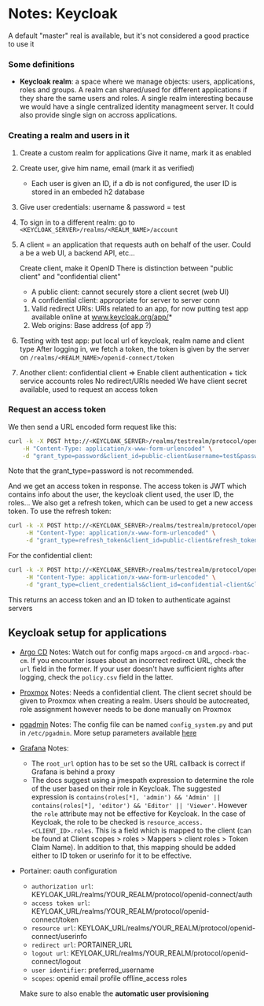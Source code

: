 # Notes: Keycloak

A default "master" real is available, but it's not considered a good practice to use it

### Some definitions

- **Keycloak realm**: a space where we manage objects: users, applications, roles and groups.
    A realm can shared/used for different applications if they share the same users and roles.
    A single realm interesting because we would have a single centralized identity managmeent server. It could also provide single sign on accross applications.

### Creating a realm and users in it

 1. Create a custom realm for applications
    Give it name, mark it as enabled
 2. Create user, give him name, email (mark it as verified)
    - Each user is given an ID, if a db is not configured, the user ID is stored in an embeded h2 database
 3. Give user credentials: username & password = test
 4. To sign in to a different realm: go to `<KEYCLOAK_SERVER>/realms/<REALM_NAME>/account`

 5. A client = an application that requests auth on behalf of the user.
    Could a be a web UI, a backend API, etc...

    Create client, make it OpenID
    There is distinction between "public client" and "confidential client"
    - A public client: cannot securely store a client secret (web UI)
    - A confidential client: appropriate for server to server conn

    1. Valid redirect URIs: URIs related to an app, for now putting test app available online at www.keycloak.org/app/*
    2. Web origins: Base address (of app ?)

 6. Testing with test app: put local url of keycloak, realm name and client type
    After logging in, we fetch a token, the token is given by the server on `/realms/<REALM_NAME>/openid-connect/token`

 7. Another client: confidential client => Enable client authentication + tick service accounts roles
    No redirect/URIs needed
    We have client secret available, used to request an access token

### Request an access token

We then send a URL encoded form request like this:
```bash
curl -k -X POST http://<KEYCLOAK_SERVER>/realms/testrealm/protocol/openid-connect/token \
    -H "Content-Type: application/x-www-form-urlencoded" \
    -d "grant_type=password&client_id=public-client&username=test&password=test&scope=email%20openid"
```

Note that the grant_type=password is not recommended.

And we get an access token in response. The access token is JWT which contains info about the user, the keycloak client used, the user ID, the roles...
We also get a refresh token, which can be used to get a new access token.
To use the refresh token:
```bash
curl -k -X POST http://<KEYCLOAK_SERVER>/realms/testrealm/protocol/openid-connect/token \
     -H "Content-Type: application/x-www-form-urlencoded" \
     -d "grant_type=refresh_token&client_id=public-client&refresh_token=<REFRESH_TOKEN>"
```

For the confidential client:
```bash
curl -k -X POST http://<KEYCLOAK_SERVER>/realms/testrealm/protocol/openid-connect/token \
     -H "Content-Type: application/x-www-form-urlencoded" \
     -d "grant_type=client_credentials&client_id=confidential-client&client_secret=<CLIENT_SECRET>&scope=openid"
```

This returns an access token and an ID token to authenticate against servers

## Keycloak setup for applications

- [Argo CD](https://argo-cd.readthedocs.io/en/stable/operator-manual/user-management/keycloak/)
  Notes: Watch out for config maps `argocd-cm` and `argocd-rbac-cm`. If you encounter issues about an incorrect redirect URL, check the `url` field in the former. If your user doesn't have sufficient rights after logging, check the `policy.csv` field in the latter.
- [Proxmox](https://gist.github.com/jakoberpf/d6f519459f7dad3b30f509facdc22445)
  Notes: Needs a confidential client. The client secret should be given to Proxmox when creating a realm. Users should be autocreated, role assignment however needs to be done manually on Proxmox
- [pgadmin](https://www.olavgg.com/show/how-to-configure-pgadmin-4-with-oauth2-and-keycloak)
  Notes: The config file can be named `config_system.py` and put in `/etc/pgadmin`. More setup parameters available [here](https://www.pgadmin.org/docs/pgadmin4/development/oauth2.html) 
- [Grafana](https://grafana.com/docs/grafana/latest/setup-grafana/configure-security/configure-authentication/keycloak/)
  Notes:
   - The `root_url` option has to be set so the URL callback is correct if Grafana is behind a proxy
   - The docs suggest using a jmespath expression to determine the role of the user based on their role in Keycloak. The suggested expression is `contains(roles[*], 'admin') && 'Admin' || contains(roles[*], 'editor') && 'Editor' || 'Viewer'`. However the `role` attribute may not be effective for Keycloak. In the case of Keycloak, the role to be checked is `resource_access.<CLIENT_ID>.roles`. This is a field which is mapped to the client (can be found at Client scopes > roles > Mappers > client roles > Token Claim Name). In addition to that, this mapping should be added either to ID token or userinfo for it to be effective.

- Portainer: oauth configuration
  - `authorization url`: KEYLOAK_URL/realms/YOUR_REALM/protocol/openid-connect/auth
  - `access token url`: KEYLOAK_URL/realms/YOUR_REALM/protocol/openid-connect/token
  - `resource url`: KEYLOAK_URL/realms/YOUR_REALM/protocol/openid-connect/userinfo
  - `redirect url`: PORTAINER_URL
  - `logout url`: KEYLOAK_URL/realms/YOUR_REALM/protocol/openid-connect/logout
  - `user identifier`: preferred_username
  - `scopes`: openid email profile offline_access roles
  
  Make sure to also enable the **automatic user provisioning**
  
